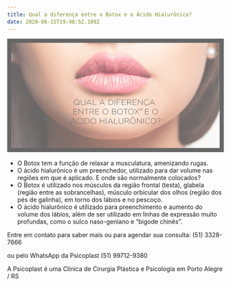 ```yaml
---
title: Qual a diferença entre o Botox e o Ácido Hialurônico?
date: 2020-06-15T19:48:52.109Z
---
```


![](/img/post-acido-botox.png)

- O Botox tem a função de relaxar a musculatura, amenizando rugas.
- O ácido hialurônico é um preenchedor, utilizado para dar volume nas regiões em que é aplicado. E onde são normalmente colocados?
- O Botox é utilizado nos músculos da região frontal (testa), glabela (região entre as sobrancelhas), músculo orbicular dos olhos (região dos pés de galinha), em torno dos lábios e no pescoço.
- O ácido hialurônico é utilizado para preenchimento e aumento do volume dos lábios, além de ser utilizado em linhas de expressão muito profundas, como o sulco naso-geniano e “bigode chinês”.

Entre em contato para saber mais ou para agendar sua consulta: (51) 3328-7666

ou pelo WhatsApp da Psicoplast (51) 99712-9380

A Psicoplast é uma Clínica de Cirurgia Plástica e Psicologia em Porto Alegre / RS
